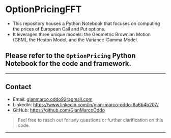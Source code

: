 # OptionPricingFFT
- This repository houses a Python Notebook that focuses on computing the prices of European Call and Put options. 
- It leverages three unique models: the Geometric Brownian Motion (GBM), the Heston Model, and the Variance-Gamma Model.

## Please refer to the `OptionPricing` Python Notebook for the code and framework.

---
## Contact

- Email: gianmarco.oddo92@gmail.com
- LinkedIn: https://www.linkedin.com/in/gian-marco-oddo-8a6b4b207/
- GitHub: https://github.com/GianMarcoOddo
> Feel free to reach out for any questions or further clarification on this code.
---
